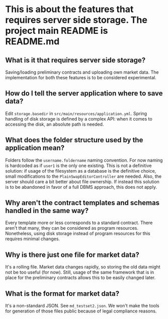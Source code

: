 # This is about the features that requires server side storage. The project main README is README.md

## What is it that requires server side storage?

Saving/loading preliminary contracts and uploading own market data. The implementation for both these features is to be
considered experimental.

## How do I tell the server application where to save data?

Edit `storage.basedir` in `src/main/resources/application.yml`. Spring handling of disk storage is defined by a complex API: when it comes to accessing the
disk, an absolute path is needed.

## What does the folder structure used by the application mean?

Folders follow the `username.foldername` naming convention. For now naming is hardcoded as if `user1` is the only one
existing. This is not a definitive solution: if usage of the filesystem as a database is the definitive choice, small
modifications to the `PlainSwapEditorController` are needed. Also, the server should care a bit better about file
ownership. If instead this solution is to be abandoned in favor of a full DBMS approach, this does not apply.

## Why aren't the contract templates and schemas handled in the same way?

Every template more or less corresponds to a standard contract. There aren't that many, they can be considered as
program resources. Nonetheless, using disk storage instead of program resources for this requires minimal changes.

## Why is there just one file for market data?

It's a rolling file. Market data changes rapidly, so storing the old data might not be too useful (for now). Still,
usage of the same framework that is in place for the preliminary contracts allows this to be easily changed later.

## What is the format for market data?

It's a non-standard JSON. See `md_testset2.json`. We won't make the tools for generation of those files
public because of legal compliance reasons.


